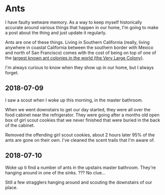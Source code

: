 # Ants

I have faulty wetware memory. As a way to keep myself historically accurate around various things that happen in our home, I'm going to make a post about the thing and just update it regularly.

Ants are one of these things. Living in Southern California (really, living anywhere in coastal California between the southern border with Mexico and north of San Francisco) comes with the cost of being on top of one of the [largest known ant colonies in the world (the Very Large Colony)](https://en.wikipedia.org/wiki/Argentine_ant#Behavior).

I'm always curious to know when they show up in our home, but I always forget.

## 2018-07-09

I saw a scout when I woke up this morning, in the master bathroom.

When we went downstairs to get our day started, they were all over the food cabinet near the refrigerator. They were going after a months old open box of girl scout cookies that we never finished that were buried in the back of the cabinet.

Removed the offending girl scout cookies, about 2 hours later 95% of the ants are gone on their own. I've cleaned the scent trails that I'm aware of.

## 2018-07-10

Woke up ti find a number of ants in the upstairs master bathroom. They're hanging around in one of the sinks. ??? No clue...

Still a few stragglers hanging around and scouting the downstairs of our place.
